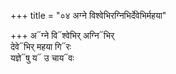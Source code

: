 +++
title = "०४ अग्ने विश्वेभिरग्निभिर्देवेभिर्महया"

+++
अ᳓ग्ने वि᳓श्वेभिर् अग्नि᳓भिर्  
देवे᳓भिर् महया गि᳓रः  
यज्ञे᳓षु य᳓ उ चाय᳓वः